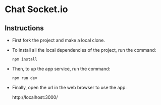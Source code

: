 # Chat Socket.io

## Instructions

- First fork the project and make a local clone.

- To install all the local dependencies of the project, run the command:

    ```
    npm install
    ```

- Then, to up the app service, run the command:

    ```
    npm run dev
    ```
- Finally, open the url in the web browser to use the app:

    http://localhost:3000/
